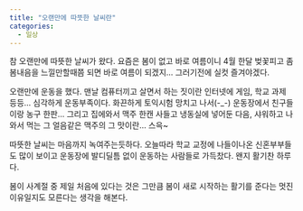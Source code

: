 ```yaml
---
title: "오랜만에 따뜻한 날씨란"
categories:
  - 일상
---
```


참 오랜만에 따뜻한 날씨가 왔다. 요즘은 봄이 없고 바로 여름이니 4월 한달 벚꽃피고 좀 봄내음을 느낄만할때쯤 되면 바로 여름이 되겠지... 그러기전에 실컷 즐겨야겠다.  

오랜만에 운동을 했다. 맨날 컴퓨터끼고 살면서 하는 짓이란 인터넷에 게임, 학교 과제 등등... 심각하게 운동부족이다. 화끈하게 토익시험 망치고 나서(-_-) 운동장에서 친구들이랑 농구 한판... 그리고 집에와서 맥주 한캔 사들고 냉동실에 넣어둔 다음, 샤워하고 나와서 먹는 그 얼음같은 맥주의 그 맛이란... 스윽~  
  
따뜻한 날씨는 마음까지 녹여주는듯하다. 오늘따라 학교 교정에 나들이나온 신혼부부들도 많이 보이고 운동장에 발디딜틈 없이 운동하는 사람들로 가득찼다. 왠지 활기찬 하루다.  
  
봄이 사계절 중 제일 처음에 있다는 것은 그만큼 봄이 새로 시작하는 활기를 준다는 멋진 이유일지도 모른다는 생각을 해본다.

